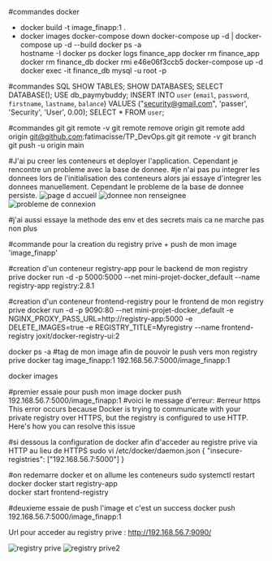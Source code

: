 #commandes docker

- docker build -t image_finapp:1 .
- docker images
docker-compose down
docker-compose up -d |  docker-compose up -d --build
docker ps -a  
hostname -I
docker ps
docker logs finance_app
docker rm finance_app
docker rm finance_db
docker rmi e46e06f3ccb5
docker-compose up -d
docker exec -it finance_db mysql -u root -p



#commandes SQL
SHOW TABLES;
SHOW DATABASES;
SELECT DATABASE();
USE db_paymybuddy;
INSERT INTO `user` (`email`, `password`, `firstname`, `lastname`, `balance`) VALUES ("security@gmail.com", 'passer', 'Security', 'User', 0.00);
SELECT * FROM `user`;


#commandes git
git remote -v
git remote remove origin
git remote add origin git@github.com:fatimacisse/TP_DevOps.git
git remote -v
git branch
git push -u origin main

#J'ai pu creer les conteneurs et deployer l'application. Cependant je rencontre un probleme avec la base de donnee.
#je n'ai pas pu integrer les donnees lors de l'initialisation des conteneurs alors jai essaye d'integrer les donnees manuellement. Cependant le probleme de la base de donnee persiste.
![page d accueil](https://github.com/user-attachments/assets/3a980d33-43eb-4175-adbd-1718ced07670)
![donnee non renseignee](https://github.com/user-attachments/assets/d3d85ace-0fc6-4d89-91c5-49287c753165)
![probleme de connexion](https://github.com/user-attachments/assets/4076e8c7-cf6b-411e-89b9-e740c9eb116e)

#j'ai aussi essaye la methode des env et des secrets mais ca ne marche pas non plus


#commande pour la creation du registry prive + push de mon image 'image_finapp'

#creation d'un conteneur registry-app pour le backend de mon registry prive
docker run -d -p 5000:5000 --net  mini-projet-docker_default --name registry-app registry:2.8.1

#creation d'un conteneur frontend-registry pour le frontend de mon registry prive
docker run -d -p 9090:80 --net mini-projet-docker_default -e NGINX_PROXY_PASS_URL=http://registry-app:5000 -e DELETE_IMAGES=true -e REGISTRY_TITLE=Myregistry --name frontend-registry joxit/docker-registry-ui:2

docker ps -a
#tag de mon image afin de pouvoir le push vers mon registry prive
docker tag image_finapp:1 192.168.56.7:5000/image_finapp:1

docker images

#premier essaie pour push mon image
docker push 192.168.56.7:5000/image_finapp:1 
#voici le message d'erreur:
#erreur https This error occurs because Docker is trying to communicate with your private registry over HTTPS, but the registry is configured to use HTTP. Here's how you can resolve this issue


#si dessous la configuration de docker afin d'acceder au registre prive via HTTP au lieu de HTTPS
sudo vi /etc/docker/daemon.json
	{
  "insecure-registries": ["192.168.56.7:5000"]
}

#on redemarre docker et on allume les conteneurs
sudo systemctl restart docker
docker start registry-app  
docker start frontend-registry  

#deuxieme essaie de push l'image et c'est un success
docker push 192.168.56.7:5000/image_finapp:1

Url pour acceder au registry prive : http://192.168.56.7:9090/

![registry prive](https://github.com/user-attachments/assets/8d0b296c-9ee7-4084-9e0f-f96e84cf7264)
![registry prive2](https://github.com/user-attachments/assets/e28eb45d-46a9-4c7b-9ad7-429ed39bfaa4)




